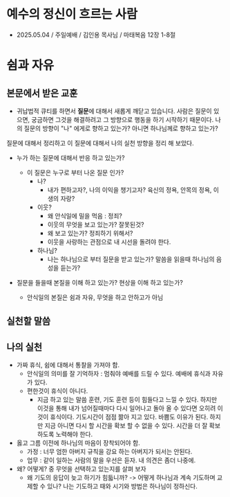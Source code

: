 # 예수의 정신이 흐르는 사람
* 2025.05.04 / 주일예배 / 김인용 목사님 / 마태복음 12장 1-8절


# 쉼과 자유

## 본문에서 받은 교훈
* 귀납법적 큐티를 하면서 **질문**에 대해서 새롭게 깨닫고 있습니다. 사람은 질문이 있으면, 궁금하면 그것을 해결하려고 그 방향으로 행동을 하기 시작하기 때문이다. 나의 질문의 방향이 "나" 에게로 향하고 있는가? 아니면 하나님께로 향하고 있는가?

질문에 대해서 정리하고 이 질문에 대해서 나의 실천 방향을 정리 해 보았다. 

* 누가 하는 질문에 대해서 반응 하고 있는가?
  * 이 질문은 누구로 부터 나온 질문 인가? 
    * 나?
      * 내가 편하고자?, 나의 이익을 챙기고자? 육신의 정욕, 안목의 정욕, 이생의 자랑? 
    * 이웃?
      * 왜 안식일에 밀을 먹음 : 정죄?
      * 이웃의 무엇을 보고 있는가? 잘못된것?
      * 왜 보고 있는가? 정죄하기 위해서?
      * 이웃을 사랑하는 관점으로 내 시선을 돌려야 한다. 
    * 하나님?
      * 나는 하나님으로 부터 질문을 받고 있는가? 말씀을 읽을때 하나님의 음성을 듣는가? 
   
* 질문을 들을때 본질을 이해 하고 있는가? 현상을 이해 하고 있는가? 
  * 안식일의 본질은 쉼과 자유, 무엇을 하고 안하고가 아님



## 실천할 말씀

## 나의 실천
* 가짜 휴식, 쉼에 대해서 통찰을 가져야 함.
  * 안식일의 의미를 잘 기억하자 : 멈춰야 예배를 드릴 수 있다. 예배에 휴식과 자유가 있다.
  * 편한것이 휴식이 아니다.
    * 지금 하고 있는 말씀 훈련, 기도 훈련 등이 힘들다고 느낄 수 있다. 하지만 이것을 통해 내가 넘어질때마다 다시 일어나고 돌아 올 수 있다면 오히려 이것이 휴식이다. 기도시간이 점점 짦아 지고 있다. 바쁨도 이유가 된다. 하지만 지금 아니면 다시 할 시간을 확보 할 수 없을 수 있다. 시간을 더 잘 확보하도록 노력해야 한다. 
* 옳고 그름 이전에 하나님의 마음이 장착되어야 함.
  * 가정 : 너무 엄한 아버지 규칙을 강요 하는 아버지가 되서는 안된다. 
  * 업무 : 같이 일하는 사람의 말을 우선은 듣자. 내 의견은 좀더 나중에.
* 왜? 어떻게? 중 무엇을 선택하고 있는지를 살펴 보자
  * 왜 기도의 응답이 늦고 하기가 힘듧니까? -> 어떻게 하나님과 계속 기도하며 교제할 수 있나? 나는 기도하고 때와 시기와 방법은 하나님이 정하신다. 


